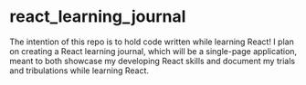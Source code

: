 # react_learning_journal
The intention of this repo is to hold code written while learning React! I plan on creating a React learning journal, which will be a single-page application, meant to both showcase my developing React skills and document my trials and tribulations while learning React.

